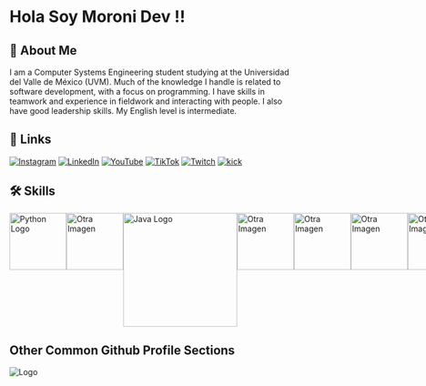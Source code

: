 # Hola Soy Moroni Dev !!
## 🚀 About Me
I am a Computer Systems Engineering student studying at the Universidad del Valle de México (UVM). Much of the knowledge I handle is related to software development, with a focus on programming. I have skills in teamwork and experience in fieldwork and interacting with people. I also have good leadership skills. My English level is intermediate.

## 🔗 Links
[![Instagram](https://img.shields.io/badge/Instagram-E4405F?style=for-the-badge&logo=instagram&logoColor=white)](https://www.instagram.com/moroni.dev/)
[![LinkedIn](https://img.shields.io/badge/linkedin-0A66C2?style=for-the-badge&logo=linkedin&logoColor=white)](https://www.linkedin.com/public-profile/settings)
[![YouTube](https://img.shields.io/badge/youtube-FF0000?style=for-the-badge&logo=youtube&logoColor=white)](https://www.youtube.com/@moroni.dev01)
[![TikTok](https://img.shields.io/badge/tiktok-000000?style=for-the-badge&logo=tiktok&logoColor=white)](http://www.tiktok.com/@moroni.dev)
[![Twitch](https://img.shields.io/badge/twitch-9146FF?style=for-the-badge&logo=twitch&logoColor=white)](https://m.twitch.tv/gazelem01)
[![kick](https://img.shields.io/badge/kick-000000?style=for-the-badge&logo=kickstarter&logoColor=green)](https://kick.com/gazelem)

## 🛠 Skills
<div style="display: flex;">
    <a href="URL_DEL_ENLACE_1"><img src="https://imgur.com/CqvJrt2.png" alt="Python Logo" width="100"></a>
    <a href="URL_DEL_ENLACE_4"><img src="https://imgur.com/54bUTue.png" alt="Otra Imagen" width="100"></a>
    <a href="URL_DEL_ENLACE_2"><img src="https://imgur.com/JY0QQE8.png" alt="Java Logo" width="200"></a>
    <a href="URL_DEL_ENLACE_3"><img src="https://imgur.com/mKnLhhW.png" alt="Otra Imagen" width="100"></a>
    <a href="URL_DEL_ENLACE_5"><img src="https://imgur.com/83XGCsW.png" alt="Otra Imagen" width="100"></a>
    <a href="URL_DEL_ENLACE_6"><img src="https://imgur.com/Q4JGxh1.png" alt="Otra Imagen" width="100"></a>
    <a href="URL_DEL_ENLACE_7"><img src="https://imgur.com/VNUoBbA.png" alt="Otra Imagen" width="100"></a>
</div>

## Other Common Github Profile Sections
![Logo](https://imgur.com/yzBLH9B.png)
